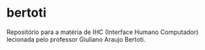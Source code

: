 # bertoti
Repositório para a matéria de IHC (Interface Humano Computador) lecionada pelo professor Giuliano Araujo Bertoti.
